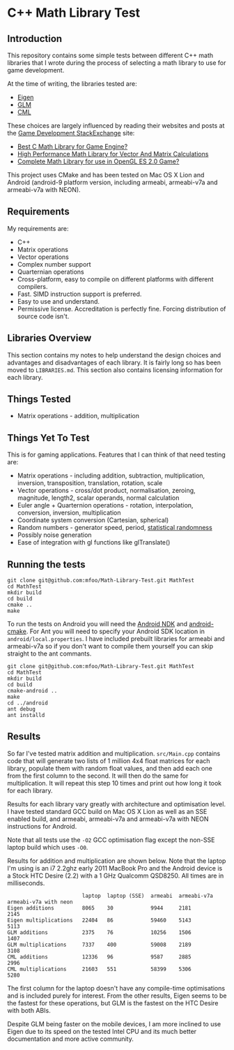 C++ Math Library Test
=====================

Introduction
------------
This repository contains some simple tests between different C++ math
libraries that I wrote during the process of selecting a math library to use for
game development.

At the time of writing, the libraries tested are:

* [Eigen](http://eigen.tuxfamily.org)
* [GLM](http://glm.g-truc.net/)
* [CML](http://cmldev.net/)
  
These choices are largely influenced by reading their websites and posts at
the [Game Development StackExchange](http://gamedev.stackexchange.com/) site:

* [Best C Math Library for Game
  Engine?](http://gamedev.stackexchange.com/questions/9924/best-c-math-library-for-game-engine)
* [High Performance Math Library for Vector And Matrix
  Calculations](http://stackoverflow.com/questions/5935075/high-performance-math-library-for-vector-and-matrix-calculations)
* [Complete Math Library for use in OpenGL ES 2.0
  Game?](http://gamedev.stackexchange.com/questions/8234/complete-math-library-for-use-in-opengl-es-2-0-game)

This project uses CMake and has been tested on Mac OS X Lion and Android
(android-9 platform version, including armeabi, armeabi-v7a and armeabi-v7a
with NEON).

Requirements
------------
My requirements are:

* C++
* Matrix operations
* Vector operations
* Complex number support
* Quarternian operations
* Cross-platform, easy to compile on different platforms with different
  compilers.
* Fast. SIMD instruction support is preferred.
* Easy to use and understand.
* Permissive license. Accreditation is perfectly fine. Forcing distribution of
  source code isn't.

Libraries Overview
------------------
This section contains my notes to help understand the design choices and
advantages and disadvantages of each library. It is fairly long so has been
moved to `LIBRARIES.md`. This section also contains licensing information for
each library.

Things Tested
-------------
* Matrix operations - addition, multiplication

Things Yet To Test
------------------
This is for gaming applications. Features that I can think of that need testing
are:

* Matrix operations - including addition, subtraction, multiplication,
  inversion, transposition, translation, rotation, scale
* Vector operations - cross/dot product, normalisation, zeroing, magnitude,
  length2, scalar operands, normal calculation
* Euler angle + Quarternion operations - rotation, interpolation,
  conversion, inversion, multiplication
* Coordinate system conversion (Cartesian, spherical)
* Random numbers - generator speed, period, [statistical
  randomness](http://en.wikipedia.org/wiki/Diehard_tests)
* Possibly noise generation
* Ease of integration with gl functions like glTranslate()

Running the tests
-----------------
    git clone git@github.com:mfoo/Math-Library-Test.git MathTest
    cd MathTest
    mkdir build
    cd build
    cmake ..
    make

To run the tests on Android you will need the
[Android NDK](http://developer.android.com/sdk/ndk/index.html) and
[android-cmake](http://code.google.com/p/android-cmake/). For Ant you will need
to specify your Android SDK location in `android/local.properties`. I have
included prebuilt libraries for armeabi and armeabi-v7a so if you don't want to
compile them yourself you can skip straight to the ant commants.

    git clone git@github.com:mfoo/Math-Library-Test.git MathTest
    cd MathTest
    mkdir build
    cd build
    cmake-android ..
    make
    cd ../android
    ant debug
    ant installd

Results
-------
So far I've tested matrix addition and multiplication. `src/Main.cpp` contains
code that will generate two lists of 1 million 4x4 float matrices for each
library, populate them with random float values, and then add each one from the
first column to the second. It will then do the same for multiplication. It
will repeat this step 10 times and print out how long it took for each library.

Results for each library vary greatly with architecture and optimisation level.
I have tested standard GCC build on Mac OS X Lion as well as an SSE enabled
build, and armeabi, armeabi-v7a and armeabi-v7a with NEON instructions for
Android.

Note that all tests use the `-O2` GCC optimisation flag except the non-SSE
laptop build which uses `-O0`.

Results for addition and multiplication are shown below. Note that the
laptop I'm using is an i7 2.2ghz early 2011 MacBook Pro and the Android device is a
Stock HTC Desire (2.2) with a 1 GHz Qualcomm QSD8250. All times are in milliseconds.

                            laptop  laptop (SSE)  armeabi  armeabi-v7a  armeabi-v7a with neon
    Eigen additions         8065    30            9944     2181         2145
    Eigen multiplications   22404   86            59460    5143         5113
    GLM additions           2375    76            10256    1506         1407
    GLM multiplications     7337    400           59008    2189         3108
    CML additions           12336   96            9587     2885         2996
    CML multiplications     21603   551           58399    5306         5280

The first column for the laptop doesn't have any compile-time optimisations
and is included purely for interest. From the other results, Eigen seems to be
the fastest for these operations, but GLM is the fastest on the HTC Desire with
both ABIs.

Despite GLM being faster on the mobile devices, I am more inclined to use Eigen
due to its speed on the tested Intel CPU and its much better documentation and
more active community.

